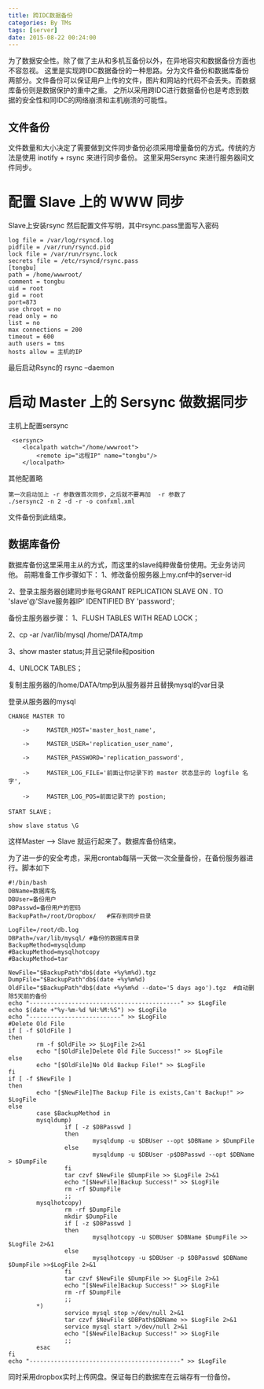 ```yaml
---
title: 跨IDC数据备份
categories: By TMs
tags: [server]
date: 2015-08-22 00:24:00
---
```


为了数据安全性。除了做了主从和多机互备份以外，在异地容灾和数据备份方面也不容忽视。
这里是实现跨IDC数据备份的一种思路。分为文件备份和数据库备份两部分。文件备份可以保证用户上传的文件，图片和网站的代码不会丢失。而数据库备份则是数据保护的重中之重。
之所以采用跨IDC进行数据备份也是考虑到数据的安全性和同IDC的网络崩溃和主机崩溃的可能性。
## 文件备份
文件数量和大小决定了需要做到文件同步备份必须采用增量备份的方式。传统的方法是使用  inotify + rsync 来进行同步备份。
这里采用Sersync 来进行服务器间文件同步。
# 配置 Slave 上的 WWW 同步
Slave上安装rsync
然后配置文件写明，其中rsync.pass里面写入密码

    log file = /var/log/rsyncd.log 
    pidfile = /var/run/rsyncd.pid 
    lock file = /var/run/rsync.lock  
    secrets file = /etc/rsyncd/rsync.pass
    [tongbu]
    path = /home/wwwroot/
    comment = tongbu
    uid = root
    gid = root
    port=873
    use chroot = no
    read only = no
    list = no
    max connections = 200
    timeout = 600 
    auth users = tms
    hosts allow = 主机的IP

最后启动Rsync的 rsync –daemon
# 启动 Master 上的 Sersync 做数据同步
主机上配置sersync

     <sersync>
    	<localpath watch="/home/wwwroot">
    	    <remote ip="远程IP" name="tongbu"/>
    	</localpath>

其他配置略

    第一次启动加上 -r 参数做首次同步，之后就不要再加  -r 参数了
    ./sersync2 -n 2 -d -r -o confxml.xml

文件备份到此结束。

## 数据库备份

数据库备份这里采用主从的方式，而这里的slave纯粹做备份使用。无业务访问他。
前期准备工作步骤如下：
1、修改备份服务器上my.cnf中的server-id 

2、登录主服务器创建同步账号GRANT REPLICATION SLAVE ON *.* TO 'slave'@'Slave服务器IP' IDENTIFIED BY 'password';

备份主服务器步骤：
1、FLUSH TABLES WITH READ LOCK；

2、cp -ar /var/lib/mysql  /home/DATA/tmp

3、show master status;并且记录file和position

4、UNLOCK TABLES；

复制主服务器的/home/DATA/tmp到从服务器并且替换mysql的var目录

登录从服务器的mysql

    CHANGE MASTER TO
     
        ->     MASTER_HOST='master_host_name',
     
        ->     MASTER_USER='replication_user_name',
     
        ->     MASTER_PASSWORD='replication_password',
     
        ->     MASTER_LOG_FILE='前面让你记录下的 master 状态显示的 logfile 名字',
     
        ->     MASTER_LOG_POS=前面记录下的 postion;
    
    START SLAVE；
    
    show slave status \G

这样Master —> Slave 就运行起来了。数据库备份结束。

为了进一步的安全考虑，采用crontab每隔一天做一次全量备份，在备份服务器进行。脚本如下

    #!/bin/bash
    DBName=数据库名
    DBUser=备份用户
    DBPasswd=备份用户的密码
    BackupPath=/root/Dropbox/   #保存到同步目录
    
    LogFile=/root/db.log
    DBPath=/var/lib/mysql/ #备份的数据库目录
    BackupMethod=mysqldump
    #BackupMethod=mysqlhotcopy
    #BackupMethod=tar
    
    NewFile="$BackupPath"db$(date +%y%m%d).tgz
    DumpFile="$BackupPath"db$(date +%y%m%d)
    OldFile="$BackupPath"db$(date +%y%m%d --date='5 days ago').tgz  #自动删除5天前的备份
    echo "-------------------------------------------" >> $LogFile
    echo $(date +"%y-%m-%d %H:%M:%S") >> $LogFile
    echo "--------------------------" >> $LogFile
    #Delete Old File
    if [ -f $OldFile ]
    then
            rm -f $OldFile >> $LogFile 2>&1
            echo "[$OldFile]Delete Old File Success!" >> $LogFile
    else
            echo "[$OldFile]No Old Backup File!" >> $LogFile
    fi
    if [ -f $NewFile ]
    then
            echo "[$NewFile]The Backup File is exists,Can't Backup!" >> $LogFile
    else
            case $BackupMethod in
            mysqldump)
                    if [ -z $DBPasswd ]
                    then
                            mysqldump -u $DBUser --opt $DBName > $DumpFile
                    else
                            mysqldump -u $DBUser -p$DBPasswd --opt $DBName > $DumpFile
                    fi
                    tar czvf $NewFile $DumpFile >> $LogFile 2>&1
                    echo "[$NewFile]Backup Success!" >> $LogFile
                    rm -rf $DumpFile
                    ;;
            mysqlhotcopy)
                    rm -rf $DumpFile
                    mkdir $DumpFile
                    if [ -z $DBPasswd ]
                    then
                            mysqlhotcopy -u $DBUser $DBName $DumpFile >> $LogFile 2>&1
                    else
                            mysqlhotcopy -u $DBUser -p $DBPasswd $DBName $DumpFile >>$LogFile 2>&1
                    fi
                    tar czvf $NewFile $DumpFile >> $LogFile 2>&1
                    echo "[$NewFile]Backup Success!" >> $LogFile
                    rm -rf $DumpFile
                    ;;
            *)
                    service mysql stop >/dev/null 2>&1
                    tar czvf $NewFile $DBPath$DBName >> $LogFile 2>&1
                    service mysql start >/dev/null 2>&1
                    echo "[$NewFile]Backup Success!" >> $LogFile
                    ;;
            esac
    fi
    echo "-------------------------------------------" >> $LogFile

同时采用dropbox实时上传网盘。保证每日的数据库在云端存有一份备份。
